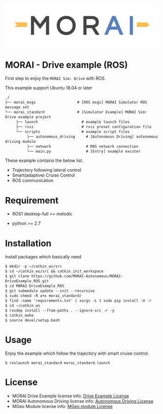 [![MORAILog](./docs/MORAI_Logo.png)](https://www.morai.ai)
===
# MORAI - Drive example (ROS)

First step to enjoy the `MORAI Sim: Drive` with ROS.

This example support Ubuntu 18.04 or later
```
./
├── morai_msgs                   # [ROS msgs] MORAI Simulator ROS message set
└── morai_standard               # [Simulator Example] MORAI Sim: Drive example project
     ├── launch                    # example launch files
     ├── rviz                      # rviz preset configuration file
     └── scripts                   # example script files
          ├── autonomous_driving     # [Autonomous Driving] autonomous driving module
          ├── network                # ROS network connection
          └── main.py                # [Entry] example excuter
```

These example contains the below list.
  - Trajectory following lateral control
  - Smart(adaptive) Cruise Control
  - ROS communication

# Requirement

- ROS1 desktop-full >= melodic

- python >= 2.7

# Installation

Install packages which basically need

```
$ mkdir -p ~/catkin_ws/src
$ cd ~/catkin_ws/src && catkin_init_workspace
$ git clone https://github.com/MORAI-Autonomous/MORAI-DriveExample_ROS.git
$ cd MORAI-DriveExample_ROS
$ git submodule update --init --recursive
$ sudo chmod -R a+x morai_standard/
$ find -name 'requirements.txt' | xargs -L 1 sudo pip install -U -r
$ cd ~/catkin_ws
$ rosdep install --from-paths . --ignore-src -r -y
$ catkin_make
$ source devel/setup.bash
```

# Usage

Enjoy the example which follow the trajectory with smart cruise control.
```
$ roslaunch morai_standard morai_standard.launch
```

# License
- MORAI Drive Example license info:  [Drive Example License](./docs/License.md)
- MORAI Autonomous Driving license info: [Autonomous Driving License](./morai_standard/scripts/autonomous_driving/docs/License.md)
- MGeo Module license info: [MGeo module License](./morai_standard/scripts/autonomous_driving/mgeo/lib/mgeo/docs/License.md)

